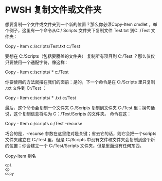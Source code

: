 # PWSH 复制文件或文件夹 

想要复制一个文件或文件夹到一个新的位置？那么你必须Copy-Item cmdlet 。举个例子，这里有一个命令从C:/ Scripts 文件夹下复制文件 Test.txt  到C: /Test 文件夹：
 
 
 Copy - Item c:/scripts/Test.txt  c:/Test
 
 
要想在 C:/Scripts（包括要覆盖的文件夹） 复制所有项目到 C:/Test ？那么仅仅只要使用一个通配字符，像这样：
 
 
 Copy - Item c:/scripts/ *   c:/Test
 
 
你要使用的方法就摆在我们的面前：是的，下一个命令是在 C:/Scripts 里只复制 .txt 文件到 C:/Test ：
 
 
 Copy - Item c:/scripts/ * .txt  c:/Test
 
 
最后，这个命令会复制一个文件夹 C:/Scripts 复制到文件夹 C:/Test 里；换句话说，这个复制信息将名为 C：/Test/Scripts 的文件夹。 命令在这：
 
 
 Copy - Item c:/scripts c:/Test –recurse
 
 
巧合的是，-recurse 参数在这里绝对是关键；省去它的话，则它会把一个scripts文件夹建立在 C:/Test 里，但是 C:/Scripts 中没有文件和文件夹会复制到这个新的位置；你会建立一个 C:/Test/Scripts 文件夹，但是里面没有任何东西。 
 
 
Copy-Item 别名

    cpi
    cp
    copy
    